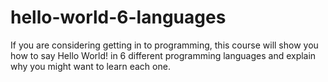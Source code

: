 # hello-world-6-languages
If you are considering getting in to programming, this course will show you how to say Hello World! in 6 different programming languages and explain why you might want to learn each one.

